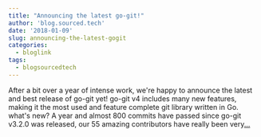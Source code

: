 ```yaml
---
title: "Announcing the latest go-git!"
author: 'blog.sourced.tech'
date: '2018-01-09'
slug: announcing-the-latest-gogit
categories:
  - bloglink
tags:
  - blogsourcedtech
---
```


After a bit over a year of intense work, we're happy to announce the latest and best release of go-git yet! go-git v4 includes many new features, making it the most used and feature complete git library written in Go. what's new? A year and almost 800 commits have passed since go-git v3.2.0 was released, our 55 amazing contributors have really been very[... <i class="fas fa-external-link-alt"></i>](https://blog.sourced.tech//blog.sourced.tech/post/go-git-v4/)

